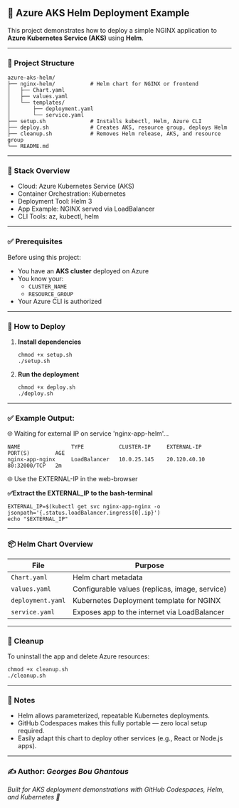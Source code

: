 ## 🚀 Azure AKS Helm Deployment Example

This project demonstrates how to deploy a simple NGINX application to **Azure Kubernetes Service (AKS)** using **Helm**.

---

### 📁 Project Structure

```
azure-aks-helm/
├── nginx-helm/           # Helm chart for NGINX or frontend
│   ├── Chart.yaml
│   ├── values.yaml
│   └── templates/
│       ├── deployment.yaml
│       └── service.yaml
├── setup.sh              # Installs kubectl, Helm, Azure CLI
├── deploy.sh             # Creates AKS, resource group, deploys Helm
├── cleanup.sh            # Removes Helm release, AKS, and resource group
└── README.md
```

---

### 🧰 Stack Overview
- Cloud: Azure Kubernetes Service (AKS)
- Container Orchestration: Kubernetes
- Deployment Tool: Helm 3
- App Example: NGINX served via LoadBalancer
- CLI Tools: az, kubectl, helm

---

### ✅ Prerequisites

Before using this project:

- You have an **AKS cluster** deployed on Azure
- You know your:
  - `CLUSTER_NAME`
  - `RESOURCE_GROUP`
- Your Azure CLI is authorized

---

### 🚀 How to Deploy

1. **Install dependencies**
   ```
   chmod +x setup.sh
   ./setup.sh
   ```

2. **Run the deployment**
   ```
   chmod +x deploy.sh
   ./deploy.sh
   ```
---
### ✅ Example Output:
🌐 Waiting for external IP on service 'nginx-app-helm'...
```
NAME                TYPE           CLUSTER-IP     EXTERNAL-IP     PORT(S)        AGE
nginx-app-nginx     LoadBalancer   10.0.25.145    20.120.40.10    80:32000/TCP   2m
```


🌐 Use the EXTERNAL-IP in the web-browser 

**✅Extract the EXTERNAL_IP to the bash-terminal**
```
EXTERNAL_IP=$(kubectl get svc nginx-app-nginx -o jsonpath='{.status.loadBalancer.ingress[0].ip}')
echo "$EXTERNAL_IP"
```
---

### 📦 Helm Chart Overview

| File | Purpose |
|------|---------|
| `Chart.yaml` | Helm chart metadata |
| `values.yaml` | Configurable values (replicas, image, service) |
| `deployment.yaml` | Kubernetes Deployment template for NGINX |
| `service.yaml` | Exposes app to the internet via LoadBalancer |

---

### 🧹 Cleanup

To uninstall the app and delete Azure resources:
   ```
   chmod +x cleanup.sh
   ./cleanup.sh
   ```

---

### 📌 Notes

- Helm allows parameterized, repeatable Kubernetes deployments.
- GitHub Codespaces makes this fully portable — zero local setup required.
- Easily adapt this chart to deploy other services (e.g., React or Node.js apps).

---

### ✍️ Author: *Georges Bou Ghantous*
*Built for AKS deployment demonstrations with GitHub Codespaces, Helm, and Kubernetes 💙*